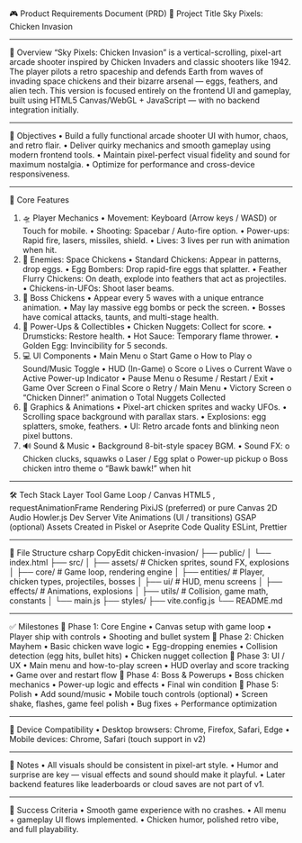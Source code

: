 🎮 Product Requirements Document (PRD)
📝 Project Title
Sky Pixels: Chicken Invasion
________________________________________
📌 Overview
“Sky Pixels: Chicken Invasion” is a vertical-scrolling, pixel-art arcade shooter inspired by Chicken Invaders and classic shooters like 1942. The player pilots a retro spaceship and defends Earth from waves of invading space chickens and their bizarre arsenal — eggs, feathers, and alien tech.
This version is focused entirely on the frontend UI and gameplay, built using HTML5 Canvas/WebGL + JavaScript — with no backend integration initially.
________________________________________
🎯 Objectives
•	Build a fully functional arcade shooter UI with humor, chaos, and retro flair.
•	Deliver quirky mechanics and smooth gameplay using modern frontend tools.
•	Maintain pixel-perfect visual fidelity and sound for maximum nostalgia.
•	Optimize for performance and cross-device responsiveness.
________________________________________
🧱 Core Features
1. 🛸 Player Mechanics
•	Movement: Keyboard (Arrow keys / WASD) or Touch for mobile.
•	Shooting: Spacebar / Auto-fire option.
•	Power-ups: Rapid fire, lasers, missiles, shield.
•	Lives: 3 lives per run with animation when hit.
2. 🐔 Enemies: Space Chickens
•	Standard Chickens: Appear in patterns, drop eggs.
•	Egg Bombers: Drop rapid-fire eggs that splatter.
•	Feather Flurry Chickens: On death, explode into feathers that act as projectiles.
•	Chickens-in-UFOs: Shoot laser beams.
3. 🐓 Boss Chickens
•	Appear every 5 waves with a unique entrance animation.
•	May lay massive egg bombs or peck the screen.
•	Bosses have comical attacks, taunts, and multi-stage health.
4. 🧀 Power-Ups & Collectibles
•	Chicken Nuggets: Collect for score.
•	Drumsticks: Restore health.
•	Hot Sauce: Temporary flame thrower.
•	Golden Egg: Invincibility for 5 seconds.
5. 💻 UI Components
•	Main Menu
o	Start Game
o	How to Play
o	Sound/Music Toggle
•	HUD (In-Game)
o	Score
o	Lives
o	Current Wave
o	Active Power-up Indicator
•	Pause Menu
o	Resume / Restart / Exit
•	Game Over Screen
o	Final Score
o	Retry / Main Menu
•	Victory Screen
o	“Chicken Dinner!” animation
o	Total Nuggets Collected
6. 🎨 Graphics & Animations
•	Pixel-art chicken sprites and wacky UFOs.
•	Scrolling space background with parallax stars.
•	Explosions: egg splatters, smoke, feathers.
•	UI: Retro arcade fonts and blinking neon pixel buttons.
7. 🔊 Sound & Music
•	Background 8-bit-style spacey BGM.
•	Sound FX:
o	Chicken clucks, squawks
o	Laser / Egg splat
o	Power-up pickup
o	Boss chicken intro theme
o	“Bawk bawk!” when hit
________________________________________
🛠️ Tech Stack
Layer	Tool
Game Loop / Canvas	HTML5 <canvas>, requestAnimationFrame
Rendering	PixiJS (preferred) or pure Canvas 2D
Audio	Howler.js
Dev Server	Vite
Animations (UI / transitions)	GSAP (optional)
Assets	Created in Piskel or Aseprite
Code Quality	ESLint, Prettier
________________________________________
🧩 File Structure
csharp
CopyEdit
chicken-invasion/
├── public/
│   └── index.html
├── src/
│   ├── assets/           # Chicken sprites, sound FX, explosions
│   ├── core/             # Game loop, rendering engine
│   ├── entities/         # Player, chicken types, projectiles, bosses
│   ├── ui/               # HUD, menu screens
│   ├── effects/          # Animations, explosions
│   ├── utils/            # Collision, game math, constants
│   └── main.js
├── styles/
├── vite.config.js
└── README.md
________________________________________
✅ Milestones
🔹 Phase 1: Core Engine
•	Canvas setup with game loop
•	Player ship with controls
•	Shooting and bullet system
🔹 Phase 2: Chicken Mayhem
•	Basic chicken wave logic
•	Egg-dropping enemies
•	Collision detection (egg hits, bullet hits)
•	Chicken nugget collection
🔹 Phase 3: UI / UX
•	Main menu and how-to-play screen
•	HUD overlay and score tracking
•	Game over and restart flow
🔹 Phase 4: Boss & Powerups
•	Boss chicken mechanics
•	Power-up logic and effects
•	Final win condition
🔹 Phase 5: Polish
•	Add sound/music
•	Mobile touch controls (optional)
•	Screen shake, flashes, game feel polish
•	Bug fixes + Performance optimization
________________________________________
📱 Device Compatibility
•	Desktop browsers: Chrome, Firefox, Safari, Edge
•	Mobile devices: Chrome, Safari (touch support in v2)
________________________________________
📝 Notes
•	All visuals should be consistent in pixel-art style.
•	Humor and surprise are key — visual effects and sound should make it playful.
•	Later backend features like leaderboards or cloud saves are not part of v1.
________________________________________
🚀 Success Criteria
•	Smooth game experience with no crashes.
•	All menu + gameplay UI flows implemented.
•	Chicken humor, polished retro vibe, and full playability.

